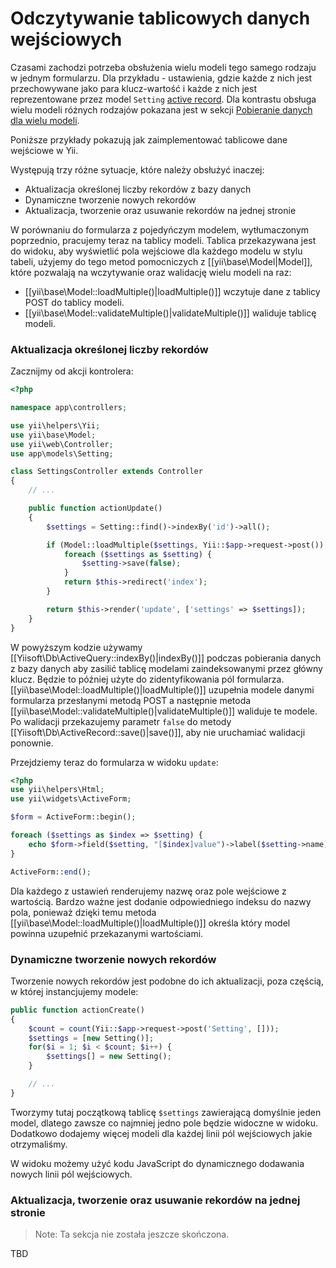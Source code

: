 Odczytywanie tablicowych danych wejściowych
========================

Czasami zachodzi potrzeba obsłużenia wielu modeli tego samego rodzaju w jednym formularzu. Dla przykładu - ustawienia, gdzie każde z nich jest przechowywane jako para klucz-wartość 
i każde z nich jest reprezentowane przez model `Setting` [active record](db-active-record.md). 
Dla kontrastu obsługa wielu modeli różnych rodzajów pokazana jest w sekcji [Pobieranie danych dla wielu modeli](input-multiple-models.md).


Poniższe przykłady pokazują jak zaimplementować tablicowe dane wejściowe w Yii.

Występują trzy różne sytuacje, które należy obsłużyć inaczej:
- Aktualizacja określonej liczby rekordów z bazy danych
- Dynamiczne tworzenie nowych rekordów
- Aktualizacja, tworzenie oraz usuwanie rekordów na jednej stronie


W porównaniu do formularza z pojedyńczym modelem, wytłumaczonym poprzednio, pracujemy teraz na tablicy modeli.
Tablica przekazywana jest do widoku, aby wyświetlić pola wejściowe dla każdego modelu w stylu tabeli, 
użyjemy do tego metod pomocniczych z [[yii\base\Model|Model]], które pozwalają na wczytywanie oraz walidację wielu modeli na raz:

- [[yii\base\Model::loadMultiple()|loadMultiple()]] wczytuje dane z tablicy POST do tablicy modeli. 
- [[yii\base\Model::validateMultiple()|validateMultiple()]] waliduje tablicę modeli.

### Aktualizacja określonej liczby rekordów

Zacznijmy od akcji kontrolera:

```php
<?php

namespace app\controllers;

use yii\helpers\Yii;
use yii\base\Model;
use yii\web\Controller;
use app\models\Setting;

class SettingsController extends Controller
{
    // ...

    public function actionUpdate()
    {
        $settings = Setting::find()->indexBy('id')->all();

        if (Model::loadMultiple($settings, Yii::$app->request->post()) && Model::validateMultiple($settings)) {
            foreach ($settings as $setting) {
                $setting->save(false);
            }
            return $this->redirect('index');
        }

        return $this->render('update', ['settings' => $settings]);
    }
}
```

W powyższym kodzie używamy [[Yiisoft\Db\ActiveQuery::indexBy()|indexBy()]] podczas pobierania danych z bazy danych aby zasilić tablicę modelami zaindeksowanymi przez główny klucz.
Będzie to później użyte do zidentyfikowania pól formularza. [[yii\base\Model::loadMultiple()|loadMultiple()]] uzupełnia modele danymi formularza przesłanymi metodą POST 
a następnie metoda [[yii\base\Model::validateMultiple()|validateMultiple()]] waliduje te modele. 
Po walidacji przekazujemy parametr `false` do metody [[Yiisoft\Db\ActiveRecord::save()|save()]], aby nie uruchamiać walidacji ponownie.

Przejdziemy teraz do formularza w widoku `update`:

```php
<?php
use yii\helpers\Html;
use yii\widgets\ActiveForm;

$form = ActiveForm::begin();

foreach ($settings as $index => $setting) {
    echo $form->field($setting, "[$index]value")->label($setting->name);
}

ActiveForm::end();
```

Dla każdego z ustawień renderujemy nazwę oraz pole wejściowe z wartością. Bardzo ważne jest dodanie odpowiedniego indeksu do nazwy pola, ponieważ dzięki temu 
metoda [[yii\base\Model::loadMultiple()|loadMultiple()]] określa który model powinna uzupełnić przekazanymi wartościami.

### Dynamiczne tworzenie nowych rekordów

Tworzenie nowych rekordów jest podobne do ich aktualizacji, poza częścią, w której instancjujemy modele:

```php
public function actionCreate()
{
    $count = count(Yii::$app->request->post('Setting', []));
    $settings = [new Setting()];
    for($i = 1; $i < $count; $i++) {
        $settings[] = new Setting();
    }

    // ...
}
```

Tworzymy tutaj początkową tablicę `$settings` zawierającą domyślnie jeden model, dlatego zawsze co najmniej jedno pole będzie widoczne w widoku.
Dodatkowo dodajemy więcej modeli dla każdej linii pól wejściowych jakie otrzymaliśmy.

W widoku możemy użyć kodu JavaScript do dynamicznego dodawania nowych linii pól wejściowych.

### Aktualizacja, tworzenie oraz usuwanie rekordów na jednej stronie

> Note: Ta sekcja nie została jeszcze skończona.

TBD
